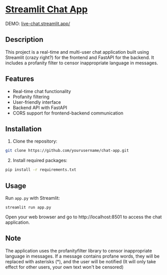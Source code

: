 ﻿# [Streamlit Chat App](https://live-chat.streamlit.app/)
DEMO: [live-chat.streamlit.app/](https://live-chat.streamlit.app/)

## Description

This project is a real-time and multi-user chat application built using Streamlit (crazy right?) for the frontend and FastAPI for the backend. It includes a profanity filter to censor inappropriate language in messages.

## Features

- Real-time chat functionality
- Profanity filtering
- User-friendly interface
- Backend API with FastAPI
- CORS support for frontend-backend communication

## Installation

1. Clone the repository:

```bash
git clone https://github.com/yourusername/chat-app.git
```

2. Install required packages:
```bash
pip install -r requirements.txt
```

## Usage

Run ```app.py``` with Streamlit:

```
streamlit run app.py
```
Open your web browser and go to http://localhost:8501 to access the chat application.

## Note
The application uses the profanityfilter library to censor inappropriate language in messages. If a message contains profane words, they will be replaced with asterisks (*), and the user will be notified (It will only take effect for other users, your own text won't be censored)

